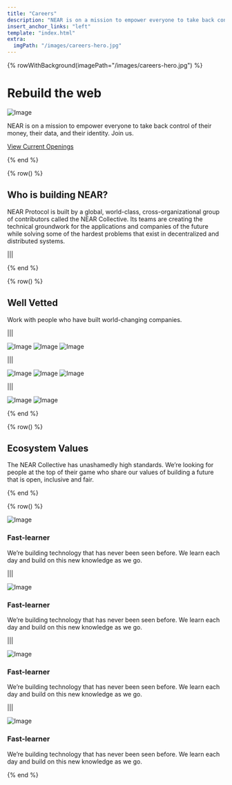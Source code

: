 ```yaml
---
title: "Careers"
description: "NEAR is on a mission to empower everyone to take back control of their money, their data, and their identity. Join us."
insert_anchor_links: "left"
template: "index.html"
extra:
  imgPath: "/images/careers-hero.jpg"
---
```


{% rowWithBackground(imagePath="/images/careers-hero.jpg") %}

# Rebuild the web

![Image](/images/tf_logo.png#bg)

NEAR is on a mission to empower everyone to take back control of their money, their data, and their identity. Join us.

[View Current Openings](https://near.org/careers/#openings)

{% end %}

{% row() %}

## Who is building NEAR?

NEAR Protocol is built by a global, world-class, cross-organizational group of contributors called the NEAR Collective. Its teams are creating the technical groundwork for the applications and companies of the future while solving some of the hardest problems that exist in decentralized and distributed systems.

|||

{% end %}

{% row() %}

## Well Vetted

Work with people who have built world-changing companies.

|||

![Image](/images/tf_logo.png)
![Image](/images/tf_logo.png)
![Image](/images/tf_logo.png)

|||

![Image](/images/tf_logo.png)
![Image](/images/tf_logo.png)
![Image](/images/tf_logo.png)

|||

![Image](/images/tf_logo.png)
![Image](/images/tf_logo.png)

{% end %}

{% row() %}

## Ecosystem Values

The NEAR Collective has unashamedly high standards. We’re looking for people at the top of their game who share our values of building a future that is open, inclusive and fair.

{% end %}

{% row() %}

![Image](/images/tf_icon.png#small)

### Fast-learner

We’re building technology that has never been seen before. We learn each day and build on this new knowledge as we go.

|||

![Image](/images/tf_icon.png#small)

### Fast-learner

We’re building technology that has never been seen before. We learn each day and build on this new knowledge as we go.

|||

![Image](/images/tf_icon.png#small)

### Fast-learner

We’re building technology that has never been seen before. We learn each day and build on this new knowledge as we go.

|||

![Image](/images/tf_icon.png#small)

### Fast-learner

We’re building technology that has never been seen before. We learn each day and build on this new knowledge as we go.

{% end %}
